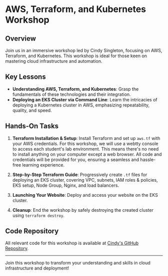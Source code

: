 
# AWS, Terraform, and Kubernetes Workshop

## Overview
Join us in an immersive workshop led by Cindy Singleton, focusing on AWS, Terraform, and Kubernetes. This workshop is ideal for those keen on mastering cloud infrastructure and automation.

## Key Lessons
- **Understanding AWS, Terraform, and Kubernetes**: Grasp the fundamentals of these technologies and their integration.
- **Deploying an EKS Cluster via Command Line**: Learn the intricacies of deploying a Kubernetes cluster in AWS, emphasizing repeatability, quality, and speed.

## Hands-On Tasks
1. **Terraform Installation & Setup**: Install Terraform and set up `aws.tf` with your AWS credentials. 
  For this workshop, we will use a webtty console to access each student's lab environment. This means there's no need to install anything on your computer except a web browser. All code and credentials will be provided for you, ensuring a seamless and hassle-free learning experience.

2. **Step-by-Step Terraform Guide**: Progressively create `.tf` files for deploying an EKS cluster, covering VPC, subnets, IAM roles & policies, EKS setup, Node Group, Nginx, and load balancers.
3. **Launching Your Website**: Deploy and access your website on the EKS cluster.
4. **Cleanup**: End the workshop by safely destroying the created cluster using `terraform destroy`.

## Code Repository
All relevant code for this workshop is available at [Cindy's GitHub Repository](https://github.com/cindy-pi/EKSClass).

---

Join this workshop to transform your understanding and skills in cloud infrastructure and deployment!

